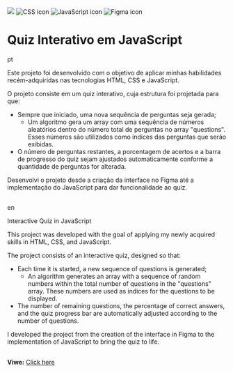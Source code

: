 <div>
  <img src="https://img.shields.io/badge/HTML-20B8F6?style=for-the-badge&logo=html5&logoColor=white">
  <img alt="CSS icon" src="https://img.shields.io/badge/CSS-F67420?&style=for-the-badge&logo=css3&logoColor=white">
  <img alt="JavaScript icon" src="https://img.shields.io/badge/JavaScript-F7DF1E?style=for-the-badge&logo=javascript&logoColor=black">
  <img alt="Figma icon" src="https://img.shields.io/badge/Figma-F24E1E?style=for-the-badge&logo=figma&logoColor=white">
</div>

# Quiz Interativo em JavaScript

pt

Este projeto foi desenvolvido com o objetivo de aplicar minhas habilidades recém-adquiridas nas tecnologias HTML, CSS e JavaScript.

O projeto consiste em um quiz interativo, cuja estrutura foi projetada para que:

* Sempre que iniciado, uma nova sequência de perguntas seja gerada;
  - Um algoritmo gera um array com uma sequência de números aleatórios dentro do número total de perguntas no array "questions". Esses números são utilizados como índices das perguntas que serão exibidas.
* O número de perguntas restantes, a porcentagem de acertos e a barra de progresso do quiz sejam ajustados automaticamente conforme a quantidade de perguntas for alterada.

Desenvolvi o projeto desde a criação da interface no Figma até a implementação do JavaScript para dar funcionalidade ao quiz.

##
en

Interactive Quiz in JavaScript

This project was developed with the goal of applying my newly acquired skills in HTML, CSS, and JavaScript.

The project consists of an interactive quiz, designed so that:

* Each time it is started, a new sequence of questions is generated;
  - An algorithm generates an array with a sequence of random numbers within the total number of questions in the "questions" array. These numbers are used as indices for the questions to be displayed.
* The number of remaining questions, the percentage of correct answers, and the quiz progress bar are automatically adjusted according to the number of questions.

I developed the project from the creation of the interface in Figma to the implementation of JavaScript to bring the quiz to life.

##

**Viwe:** <a href="https://isaquesantana.github.io/QuizInterativo/">Click here</a>
